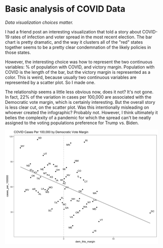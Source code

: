 # Basic analysis of COVID Data

_Data visualization choices matter._ 

I had a friend post an interesting visualization that told a story about COVID-19 rates of infection and voter spread in the most recent election. The bar chart is pretty dramatic, and the way it clusters all of the "red" states together seems to be a pretty clear condemnation of the likely policies in those states.

However, the interesting choice was how to represent the two continuous variables: % of population with COVID, and victory margin. Population with COVID is the length of the bar, but the victory margin is represented as a color. This is weird, because usually two continuous variables are represented by a scatter plot. So I made one.

The relationship seems a little less obvious now, does it not? It's not gone. In fact, 22% of the variation in cases per 100,000 are associated with the Democratic vote margin, which is certainly interesting. But the overall story is less clear cut, on the scatter plot. Was this intentionally misleading on whoever created the infographic? Probably not. However, I think ultimately it belies the complexity of a pandemic for which the spread can't be neatly assigned to the voting populations preference for Trump vs. Biden.

![](scatter.png)